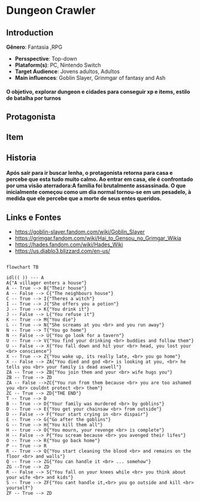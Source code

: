 # **Dungeon Crawler**
## Introduction
**Gênero**: Fantasia ,RPG
- **Persspective**: Top-down
- **Plataform(s)**: PC, Nintendo Switch
- **Target Audience**: Jovens adultos, Adultos
- **Main influences**: Goblin Slayer, Grinmgar of fantasy and Ash
#### O objetivo, explorar dungeon e cidades para conseguir xp e items, estilo de batalha por turnos 
## Protagonista

## Item

## Historia
#### Após sair para ir buscar lenha, o protagonista retorna para casa e percebe que esta tudo muito calmo. Ao entrar em casa, ele é confrontado por uma visão aterradora:A família foi brutalmente assassinada. O que inicialmente começou como um dia normal tornou-se em um pesadelo, à medida que ele percebe que a morte de seus entes queridos.

## Links e Fontes
- https://goblin-slayer.fandom.com/wiki/Goblin_Slayer
- https://grimgar.fandom.com/wiki/Hai_to_Gensou_no_Grimgar_Wikia  
- https://hades.fandom.com/wiki/Hades_Wiki
- https://us.diablo3.blizzard.com/en-us/

```mermaid

flowchart TB

idl(( )) --- A
A{"A villager enters a house"}
A -- True --> B{"Their house"}
A -- False --> C{"The neighbours house"}
C -- True --> I{"Theres a witch"}
I -- True --> J{"She offers you a potion"}
J -- True --> K{"You drink it"}
J -- False --> L{"You refuse it"}
K -- True --> M{"You die"}
L -- True --> N{"She screams at you <br> and you run away"}
N -- True --> T{"You go home"}
N -- False --> U{"You go look for a tavern"}
U -- True --> V{"You find your drinking <br> buddies and follow them"}
U -- False --> X{"You fall down and hit your <br> head, you lost your <br> conscience"}
X -- True --> Z{"You wake up, its really late, <br> you go home"}
X -- False --> ZA{"You died and god <br> is looking at you, <br> he tells you <br> your family is dead aswell"}
ZA -- True --> ZB{"You join them and your <br> wife hugs you"}
ZB -- True --> ZD
ZA -- False -->ZC{"You run from them because <br> you are too ashamed you <br> couldnt protect <br> them"}
ZC -- True --> ZD{"THE END"}
T -- True --> D
B -- True --> D{"Your family was murdered <br> by goblins"}
D -- True --> E{"You get your chainsaw <br> from outside"}
D -- False --> F{"Your start crying in <br> dispair"}
E -- True --> G{"Go after the goblins"}
G -- True --> H{"You kill them all"}
H -- true --> O{"You mourn, your revenge <br> is complete"}
H -- False --> P{"You scream because <br> you avenged their lifes"}
O -- True --> R{"You go back home"}
P -- True --> R
R -- True --> Q{"You start cleaning the blood <br> and remains on the floor <br> and walls"}
Q -- True --> ZG{"You can handle it <br> ... somehow"}
ZG --True --> ZD
R -- False --> S{"You fall on your knees while <br> you think about your wife <br> and kids"}
S -- True --> ZF{"You cant handle it,<br> you go outside and kill <br> yourself"}
ZF -- True --> ZD

```